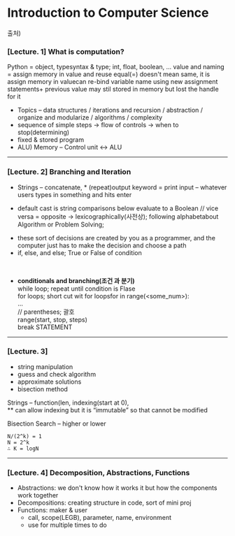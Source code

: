 # Introduction to Computer Science  
출처) 

### [Lecture. 1] What is computation?

Python = object, typesyntax & type; int, float, boolean, ... value and naming = assign memory in value and reuse equal(=) doesn't mean same, 
it is assign memory in valuecan re-bind variable name using new assignment statements+ previous value may stil stored in memory but lost the handle for it
 * Topics – data structures / iterations and recursion / abstraction / organize and modularize / algorithms / complexity
 * sequence of simple steps -> flow of controls -> when to stop(determining)
 * fixed & stored program
 * ALU) Memory – Control unit <-> ALU

---

### [Lecture. 2] Branching and Iteration

* Strings – concatenate, * (repeat)output keyword = print
input – whatever users types in something and hits enter
- default cast is string comparisons below evaluate to a Boolean
  // vice versa = opposite → lexicographically(사전상); following alphabetabout Algorithm or Problem Solving;
* these sort of decisions are created by you as a programmer, and the computer just has to make the decision and choose a path
* if, else, and else; True or False of condition  
<br/>

* **conditionals and branching(조건 과 분기)**  
while loop; repeat until condition is Flase   
for loops; short cut wit for loopsfor <variable> in range(<some_num>):   
  <expression> ...   
  // parentheses; 괄호   
  range(start, stop, steps)   
  break STATEMENT    

---

### [Lecture. 3]
- string manipulation  
- guess and check algorithm  
- approximate solutions  
- bisection method  

Strings – function(len, indexing(start at 0),  
** can allow indexing but it is “immutable” so that cannot be modified  
    
Bisection Search – higher or lower  
```
N/(2^k) = 1  
N = 2^k  
∴ K = logN  
```

---

### [Lecture. 4] Decomposition, Abstractions, Functions

* Abstractions: we don't know how it works it but how the components work together
* Decompositions: creating structure in code, sort of mini proj
* Functions: maker & user
  - call, scope(LEGB), parameter, name, environment
  - use for multiple times to do
